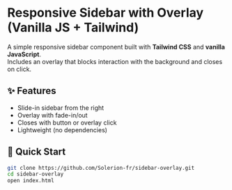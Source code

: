 # Responsive Sidebar with Overlay (Vanilla JS + Tailwind)

A simple responsive sidebar component built with **Tailwind CSS** and **vanilla JavaScript**.  
Includes an overlay that blocks interaction with the background and closes on click.

## ✨ Features
- Slide-in sidebar from the right
- Overlay with fade-in/out
- Closes with button or overlay click
- Lightweight (no dependencies)

## 🚀 Quick Start
```bash
git clone https://github.com/Solerion-fr/sidebar-overlay.git
cd sidebar-overlay
open index.html
